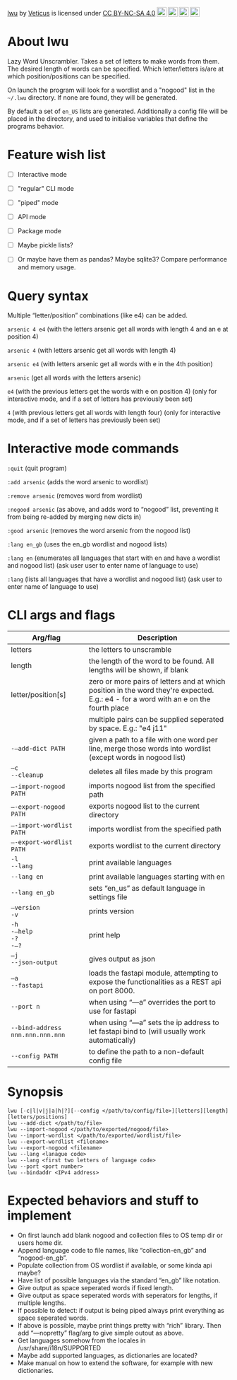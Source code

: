 <p xmlns:cc="http://creativecommons.org/ns#" xmlns:dct="http://purl.org/dc/terms/"><a property="dct:title" rel="cc:attributionURL" href="https://github.com/veticus/lwu">lwu</a> by <a rel="cc:attributionURL dct:creator" property="cc:attributionName" href="https://github.com/veticus">Veticus</a> is licensed under <a href="http://creativecommons.org/licenses/by-nc-sa/4.0/?ref=chooser-v1" target="_blank" rel="license noopener noreferrer" style="display:inline-block;">CC BY-NC-SA 4.0<img style="height:22px!important;margin-left:3px;vertical-align:text-bottom;" src="https://mirrors.creativecommons.org/presskit/icons/cc.svg?ref=chooser-v1"><img style="height:22px!important;margin-left:3px;vertical-align:text-bottom;" src="https://mirrors.creativecommons.org/presskit/icons/by.svg?ref=chooser-v1"><img style="height:22px!important;margin-left:3px;vertical-align:text-bottom;" src="https://mirrors.creativecommons.org/presskit/icons/nc.svg?ref=chooser-v1"><img style="height:22px!important;margin-left:3px;vertical-align:text-bottom;" src="https://mirrors.creativecommons.org/presskit/icons/sa.svg?ref=chooser-v1"></a></p>

# About lwu
Lazy Word Unscrambler.
Takes a set of letters to make words from them.
The desired length of words can be specified.
Which letter/letters is/are at which position/positions can be specified.

On launch the program will look for a wordlist and a "nogood" list in the `~/.lwu` directory.
If none are found, they will be generated.

By default a set of `en_US` lists are generated.
Additionally a config file will be placed in the directory, and used to initialise variables that define the programs behavior.



# Feature wish list
- [ ] Interactive mode
- [ ] "regular" CLI mode
- [ ] "piped" mode
- [ ] API mode
- [ ] Package mode
- [ ] Maybe pickle lists?
- [ ] Or maybe have them as pandas? Maybe sqlite3? Compare performance and memory usage.


# Query syntax
Multiple “letter/position” combinations (like e4) can be added.

`arsenic 4 e4`
(with the letters arsenic get all words with length 4 and an e at position 4)

`arsenic 4`
(with letters arsenic get all words with length 4)

`arsenic e4`
(with letters arsenic get all words with e in the 4th position)

`arsenic`
(get all words with the letters arsenic)

`e4`
(with the previous letters get the words with e on position 4)
(only for interactive mode, and if a set of letters has previously been set)

`4`
(with previous letters get all words with length four)
(only for interactive mode, and if a set of letters has previously been set)

# Interactive mode commands
`:quit`
(quit program)

`:add arsenic`
(adds the word arsenic to wordlist)

`:remove arsenic`
(removes word from wordlist)

`:nogood arsenic`
(as above, and adds word to “nogood” list, preventing it from being re-added by merging new dicts in)

`:good arsenic`
(removes the word arsenic from the nogood list)

`:lang en_gb`
(uses the en_gb wordlist and nogood lists)

`:lang en`
(enumerates all languages that start with en and have a wordlist and nogood list) (ask user user to enter name of language to use)

`:lang`
(lists all languages that have a wordlist and nogood list) (ask user to enter name of language to use)


# CLI args and flags
| Arg/flag                             | Description                                                                                                                               |
|--------------------------------------|-------------------------------------------------------------------------------------------------------------------------------------------|
| letters                              | the letters to unscramble                                                                                                                 |
| length                               | the length of the word to be found. All lengths will be shown, if blank                                                                   |
| letter/position[s]                   | zero or more pairs of letters and at which position in the word they're expected.<br/>E.g.: e4 - for a word with an e on the fourth place |
|                                      | multiple pairs can be supplied seperated by space. E.g.: "e4 j11"                                                                         |
| `-—add-dict PATH`                    | given a path to a file with one word per line, merge those words into wordlist (except words in nogood list)                              |
| `—c`<br/>`--cleanup`                 | deletes all files made by this program                                                                                                    |
| `—-import-nogood PATH`               | imports nogood list from the specified path                                                                                               |
| `—-export-nogood PATH`               | exports nogood list to the current directory                                                                                              |
| `—-import-wordlist PATH`             | imports wordlist from the specified path                                                                                                  |
| `—-export-wordlist PATH`             | exports wordlist to the current directory                                                                                                 |
| `-l`<br/>`--lang`                    | print available languages                                                                                                                 |
| `--lang en`                          | print available languages starting with en                                                                                                |
| `--lang en_gb`                       | sets “en_us” as default language in settings file                                                                                         |
| `—version`<br/>`-v`                  | prints version                                                                                                                            |
| `-h`<br/>`-—help`<br/>`-?`<br/>`-—?` | print help                                                                                                                                |
| `—j`<br/>`--json-output`             | gives output as json                                                                                                                      |
| `—a`<br/>`--fastapi`                 | loads the fastapi module, attempting to expose the functionalities as a REST api on port 8000.                                            |
| `--port n`                           | when using “—a” overrides the port to use for fastapi                                                                                     |
| `--bind-address nnn.nnn.nnn.nnn`     | when using “—a” sets the ip address to let fastapi bind to (will usually work automatically)                                              |
| `--config PATH`                      | to define the path to a non-default config file                                                                                           |

# Synopsis
```
lwu [-c|l|v|j|a|h|?][--config </path/to/config/file>][letters][length][letters/positions]
lwu --add-dict </path/to/file>
lwu --import-nogood </path/to/exported/nogood/file>
lwu --import-wordlist </path/to/exported/wordlist/file>
lwu --export-wordlist <filename>
lwu --export-nogood <filename>
lwu --lang <lanague code>
lwu --lang <first two letters of language code>
lwu --port <port number>
lwu --bindaddr <IPv4 address>
```

# Expected behaviors and stuff to implement
- On first launch add blank nogood and collection files to OS temp dir or users home dir.
- Append language code to file names, like “collection-en_gb” and “nogood-en_gb”.
- Populate collection from OS wordlist if available, or some kinda api maybe?
- Have list of possible languages via the standard “en_gb” like notation.
- Give output as space seperated words if fixed length.
- Give output as space seperated words with seperators for lengths, if multiple lengths.
- If possible to detect: if output is being piped always print everything as space seperated words.
- If above is possible, maybe print things pretty with “rich” library. Then add “—nopretty” flag/arg to give simple outout as above.
- Get languages somehow from the locales in /usr/share/i18n/SUPPORTED
- Maybe add supported languages, as dictionaries are located?
- Make manual on how to extend the software, for example with new dictionaries.